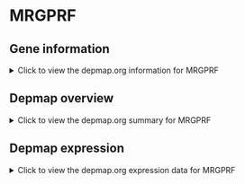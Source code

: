 <h1>MRGPRF</h1>

<h2>Gene information</h2>
<details>
  <summary>Click to view the depmap.org information for MRGPRF</summary>
  <iframe src="https://depmap.org/portal/gene/MRGPRF?tab=about" style="border:none;width:100%;height:800px"></iframe>
</details>

<h2>Depmap overview</h2>
<details>
  <summary>Click to view the depmap.org summary for MRGPRF</summary>
  <iframe src="https://depmap.org/portal/gene/MRGPRF?tab=overview" style="border:none;width:100%;height:800px"></iframe>
</details>

<h2>Depmap expression</h2>
<details>
  <summary>Click to view the depmap.org expression data for MRGPRF</summary>
  <iframe src="https://depmap.org/portal/gene/MRGPRF?tab=characterization" style="border:none;width:100%;height:800px"></iframe>
</details>


<!--
<h2>Reactome Pathway diagram</h2>
PNAME
-->


